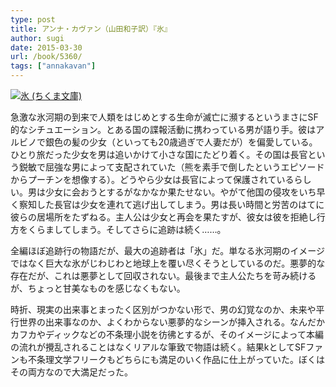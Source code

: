 ```yaml
---
type: post
title: アンナ・カヴァン（山田和子訳）『氷』
author: sugi
date: 2015-03-30
url: /book/5360/
tags: ["annakavan"]
---
```

<a href="http://www.amazon.co.jp/exec/obidos/ASIN/4480432507/chezsugi-22/ref=nosim/" onclick="_gaq.push(['_trackEvent', 'outbound-article', 'http://www.amazon.co.jp/exec/obidos/ASIN/4480432507/chezsugi-22/ref=nosim/', '']);" name="amazletlink" target="_blank"><img src="http://i1.wp.com/ecx.images-amazon.com/images/I/31ShHADzG4L.jpg?w=660" alt="氷 (ちくま文庫)" class="alignleft"  data-recalc-dims="1" /></a>

急激な氷河期の到来で人類をはじめとする生命が滅亡に瀕するというまさにSF的なシチュエーション。とある国の諜報活動に携わっている男が語り手。彼はアルビノで銀色の髪の少女（といっても20歳過ぎで人妻だが）を偏愛している。ひとり旅だった少女を男は追いかけて小さな国にたどり着く。その国は長官という鋭敏で屈強な男によって支配されていた（熊を素手で倒したというエピソードからプーチンを想像する）。どうやら少女は長官によって保護されているらしい。男は少女に会おうとするがなかなか果たせない。やがて他国の侵攻をいち早く察知した長官は少女を連れて逃げ出してしまう。男は長い時間と労苦のはてに彼らの居場所をたずねる。主人公は少女と再会を果たすが、彼女は彼を拒絶し行方をくらましてしまう。そしてさらに追跡は続く……。

全編ほぼ追跡行の物語だが、最大の追跡者は「氷」だ。単なる氷河期のイメージではなく巨大な氷がじわじわと地球上を覆い尽くそうとしているのだ。悪夢的な存在だが、これは悪夢として回収されない。最後まで主人公たちを苛み続けるが、ちょっと甘美なものを感じなくもない。

時折、現実の出来事とまったく区別がつかない形で、男の幻覚なのか、未来や平行世界の出来事なのか、よくわからない悪夢的なシーンが挿入される。なんだかカフカやディックなどの不条理小説を彷彿とするが、そのイメージによって本編の流れが攪乱されることはなくリアルな筆致で物語は続く。結果kとしてSFファンも不条理文学フリークもどちらにも満足のいく作品に仕上がっていた。ぼくはその両方なので大満足だった。
